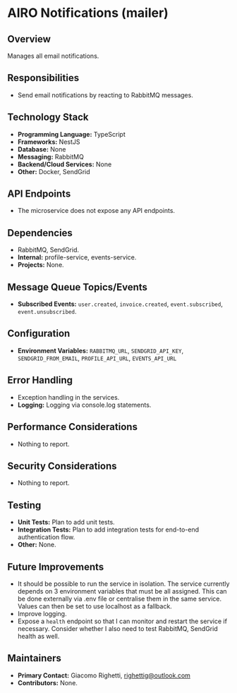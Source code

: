 # AIRO Notifications (mailer)

## Overview
Manages all email notifications.

## Responsibilities
- Send email notifications by reacting to RabbitMQ messages.

## Technology Stack
- **Programming Language:** TypeScript
- **Frameworks:** NestJS
- **Database:** None
- **Messaging:** RabbitMQ
- **Backend/Cloud Services:** None
- **Other:** Docker, SendGrid

## API Endpoints
- The microservice does not expose any API endpoints.

## Dependencies
- RabbitMQ, SendGrid.
- **Internal:** profile-service, events-service.
- **Projects:** None.

## Message Queue Topics/Events
- **Subscribed Events:** `user.created`, `invoice.created`, `event.subscribed`, `event.unsubscribed`.

## Configuration
- **Environment Variables:** `RABBITMQ_URL`, `SENDGRID_API_KEY`, `SENDGRID_FROM_EMAIL`, `PROFILE_API_URL`, `EVENTS_API_URL`

## Error Handling
- Exception handling in the services.
- **Logging:** Logging via console.log statements.

## Performance Considerations
- Nothing to report.

## Security Considerations
- Nothing to report.

## Testing
- **Unit Tests:** Plan to add unit tests.
- **Integration Tests:** Plan to add integration tests for end-to-end authentication flow.
- **Other:** None.

## Future Improvements
- It should be possible to run the service in isolation. The service currently depends on 3 environment variables that must be 
all assigned. This can be done externally via .env file or centralise them in the same service. Values can then be set to use localhost as a fallback.
- Improve logging.
- Expose a `health` endpoint so that I can monitor and restart the service if necessary. Consider whether I also need to test RabbitMQ, SendGrid health as well.

## Maintainers
- **Primary Contact:** Giacomo Righetti, righettig@outlook.com
- **Contributors:** None.
